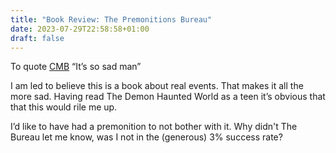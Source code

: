 ```yaml
---
title: "Book Review: The Premonitions Bureau"
date: 2023-07-29T22:58:58+01:00
draft: false
---
```


To quote [CMB](https://twitter.com/macarthurboyd) “It’s so sad man”

I am led to believe this is a book about real events. That makes it all the more sad. Having read The Demon Haunted World as a teen it’s obvious that that this would rile me up. 

I’d like to have had a premonition to not bother with it. Why didn't The Bureau let me know, was I not in the (generous) 3% success rate?